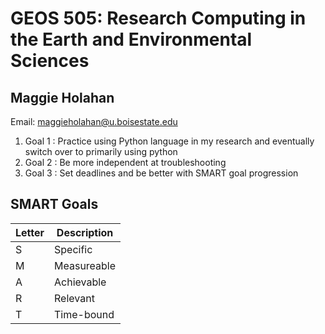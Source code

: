 # GEOS 505: Research Computing in the Earth and Environmental Sciences

## Maggie Holahan

Email: [maggieholahan@u.boisestate.edu](mailto:maggieholahan@u.boisestate.edu)

1. Goal 1 : Practice using Python language in my research and eventually switch over to primarily using python
2. Goal 2 : Be more independent at troubleshooting
3. Goal 3 : Set deadlines and be better with SMART goal progression

## SMART Goals

| Letter   | Description |
| -------- | -------- |
| S | Specific    |
| M | Measureable |
| A | Achievable  |
| R | Relevant    |
| T | Time-bound  |

